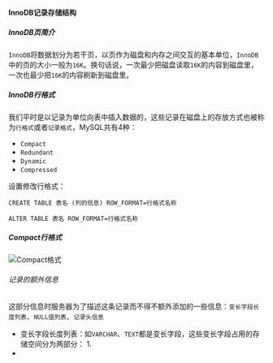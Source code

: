 #### InnoDB记录存储结构

##### InnoDB页简介

`InnoDB`将数据划分为若干页，以页作为磁盘和内存之间交互的基本单位，`InnoDB`中的页的大小一般为`16K`。换句话说，一次最少把磁盘读取`16K`的内容到磁盘里，一次也最少把`16K`的内容刷新到磁盘里。

##### InnoDB行格式

我们平时是以记录为单位向表中插入数据的，这些记录在磁盘上的存放方式也被称为`行格式`或者`记录格式`，MySQL共有4种：
* `Compact`
* `Redundant`
* `Dynamic`
* `Compressed`


设置修改行格式：
```MySQL
CREATE TABLE 表名 (列的信息) ROW_FORMAT=行格式名称

ALTER TABLE 表名 ROW_FORMAT=行格式名称
```

##### Compact行格式

![Compact格式](https://tva3.sinaimg.cn/large/005VwC5mly1gdvemivhgjj30os07vdhp.jpg)

###### 记录的额外信息

这部分信息时服务器为了描述这条记录而不得不额外添加的一些信息：`变长字段长度列表`、`NULL值列表`、`记录头信息`

* 变长字段长度列表：如`VARCHAR`、`TEXT`都是变长字段，这些变长字段占用的存储空间分为两部分：
  1.
*
